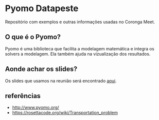 # Pyomo Datapeste

Repositório com exemplos e outras informações usadas no Coronga Meet. 

## O que é o Pyomo?

Pyomo é uma biblioteca que facilita a modelagem matemática e integra os solvers a modelagem. Ela também ajuda na vizualização dos resultados.

## Aonde achar os slides?

Os slides que usamos na reunião será encontrado [aqui](https://docs.google.com/presentation/d/12Cc26XbELOdBO92Qv4YaF-vjYfExC2kBR49nP0-ef7g/edit?usp=sharing).

## referências

 - http://www.pyomo.org/
 - https://rosettacode.org/wiki/Transportation_problem
